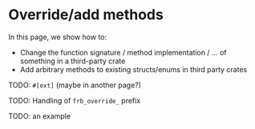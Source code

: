 # Override/add methods

In this page, we show how to:

* Change the function signature / method implementation / ... of something in a third-party crate
* Add arbitrary methods to existing structs/enums in third party crates

TODO: `#[ext]` (maybe in another page?)

TODO: Handling of `frb_override_` prefix

TODO: an example
